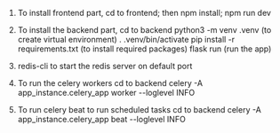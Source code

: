 1. To install frontend part,
   cd to frontend;
   then npm install;
   npm run dev   
	 	
2. To install the backend part,
    cd to backend 
    python3 -m venv .venv (to create virtual environment)
    . .venv/bin/activate 
    pip install -r requirements.txt (to install required packages) 
    flask run  (run the app)

3. redis-cli to start the redis server on default port

4. To run the celery workers
  cd to backend
  celery -A app_instance.celery_app worker --loglevel INFO

5. To run celery beat to run scheduled tasks
  cd to backend
  celery -A app_instance.celery_app beat --loglevel INFO
